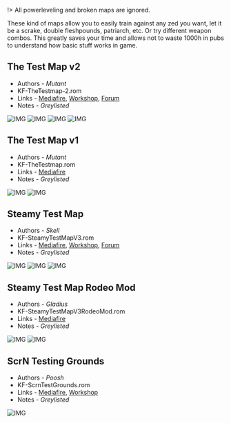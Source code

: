 !> All powerleveling and broken maps are ignored.

These kind of maps allow you to easily train against any zed you want, let it be a scrake, double fleshpounds, patriarch, etc. Or try different weapon combos. This greatly saves your time and allows not to waste 1000h in pubs to understand how basic stuff works in game.

## The Test Map v2

* Authors - *Mutant*
* KF-TheTestmap-2.rom
* Links - [Mediafire](<https://www.mediafire.com/file/5m5qd4lxovhpt36/KF-TheTestmap-2.zip/file>), [Workshop](<https://steamcommunity.com/sharedfiles/filedetails/?id=99193018>), [Forum](<https://forums.tripwireinteractive.com/index.php?threads/kf-thetestmap-2.98827/>)
* Notes - *Greylisted*

![IMG](./_images/tm_TestmapV2_1.jpeg ':size=300')
![IMG](./_images/tm_TestmapV2_2.jpeg ':size=300')
![IMG](./_images/tm_TestmapV2_3.jpeg ':size=300')
![IMG](./_images/tm_TestmapV2_4.jpeg ':size=300')

## The Test Map v1

* Authors - *Mutant*
* KF-TheTestmap.rom
* Links - [Mediafire](<https://www.mediafire.com/file/pjmfuuwvuhz170z/KF-TheTestmap.zip/file>)
* Notes - *Greylisted*

![IMG](./_images/tm_TestmapV1_1.jpeg ':size=300')
![IMG](./_images/tm_TestmapV1_2.jpeg ':size=300')

## Steamy Test Map

* Authors - *Skell*
* KF-SteamyTestMapV3.rom
* Links - [Mediafire](<https://www.mediafire.com/file/5y6j4dckbs9bnx7/KF-SteamyTestMapV3.zip/file>), [Workshop](<https://steamcommunity.com/sharedfiles/filedetails/?id=288451842>), [Forum](<https://forums.tripwireinteractive.com/index.php?threads/kf-steamytestmap.97358/>)
* Notes - *Greylisted*

![IMG](./_images/tm_SteamyTestMap1.jpeg ':size=300')
![IMG](./_images/tm_SteamyTestMap2.jpeg ':size=300')
![IMG](./_images/tm_SteamyTestMap3.jpeg ':size=300')

## Steamy Test Map Rodeo Mod

* Authors - *Gladius*
* KF-SteamyTestMapV3RodeoMod.rom
* Links - [Mediafire](<https://www.mediafire.com/file/65pjdgww109c4dl/KF-SteamyTestMapV3RodeoMod.zip/file>)
* Notes - *Greylisted*

![IMG](./_images/tm_RodeoMod1.jpeg ':size=300')
![IMG](./_images/tm_RodeoMod2.jpeg ':size=300')

## ScrN Testing Grounds

* Authors - *Poosh*
* KF-ScrnTestGrounds.rom
* Links - [Mediafire](<https://www.mediafire.com/file/15091afnx1lxugu/KF-ScrnTestGrounds.zip/file>), [Workshop](<https://steamcommunity.com/sharedfiles/filedetails/?id=312696626>)
* Notes - *Greylisted*

![IMG](./_images/tm_ScrnTestGrounds.jpeg ':size=300')
